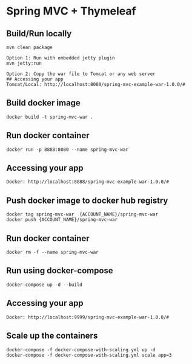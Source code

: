 # Spring MVC + Thymeleaf


## Build/Run locally
	mvn clean package
	
	Option 1: Run with embedded jetty plugin
	mvn jetty:run
	
	Option 2: Copy the war file to Tomcat or any web server
	## Accessing your app
	Tomcat/Local: http://localhost:8080/spring-mvc-example-war-1.0.0/#


## Build docker image
	docker build -t spring-mvc-war .


## Run docker container
	docker run -p 8888:8080 --name spring-mvc-war  


## Accessing your app
	Docker: http://localhost:8888/spring-mvc-example-war-1.0.0/#


## Push docker image to docker hub registry
	docker tag spring-mvc-war  {ACCOUNT_NAME}/spring-mvc-war
	docker push {ACCOUNT_NAME}/spring-mvc-war 


## Run docker container
	docker rm -f --name spring-mvc-war 



## Run using docker-compose
	docker-compose up -d --build
	

## Accessing your app
	Docker: http://localhost:9999/spring-mvc-example-war-1.0.0/#
	
	
## Scale up the containers
    docker-compose -f docker-compose-with-scaling.yml up -d
	docker-compose -f docker-compose-with-scaling.yml scale app=3
	
	
	
	
